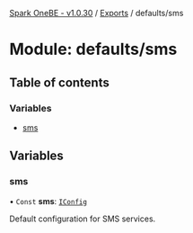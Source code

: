 [Spark OneBE - v1.0.30](../README.md) / [Exports](../modules.md) / defaults/sms

# Module: defaults/sms

## Table of contents

### Variables

- [sms](defaults_sms.md#sms)

## Variables

### sms

• `Const` **sms**: [`IConfig`](../interfaces/System_IConfig.IConfig.md)

Default configuration for SMS services.
